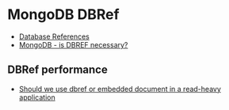 # MongoDB DBRef

- [Database References](https://docs.mongodb.com/manual/reference/database-references/#std-label-document-references)
- [MongoDB - is DBREF necessary?](https://stackoverflow.com/questions/9412341/mongodb-is-dbref-necessary)

## DBRef performance

- [Should we use dbref or embedded document in a read-heavy application](https://stackoverflow.com/questions/11008186/should-we-use-dbref-or-embedded-document-in-a-read-heavy-application/11009579)
